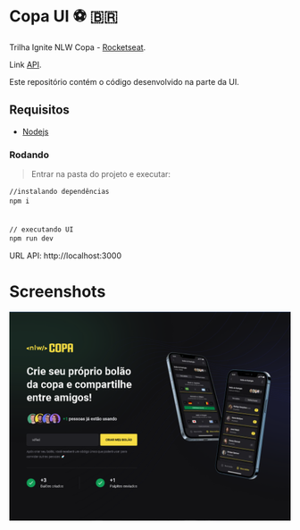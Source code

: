 # Copa UI ⚽ 🇧🇷
Trilha Ignite NLW Copa - [Rocketseat](https://lp.rocketseat.com.br/nlw).

Link [API](https://github.com/karenyov/copa-api).

Este repositório contém o código desenvolvido na parte da UI.

## Requisitos
- [Nodejs](https://nodejs.org/en/download/)

### Rodando
> Entrar na pasta do projeto e executar: 

```sh 
//instalando dependências 
npm i 


// executando UI
npm run dev
```

URL API: http://localhost:3000

# Screenshots
<p align="center">
  <img src="https://github.com/karenyov/copa-ui/blob/main/app.png" width="700">
</p>

